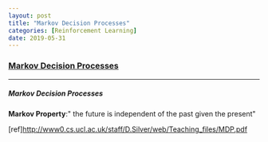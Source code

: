 ```yaml
---
layout: post
title: "Markov Decision Processes"
categories: [Reinforcement Learning]
date: 2019-05-31
---
```


### [Markov Decision Processes](/assets/MDP.pdf)
---

##### Markov Decision Processes
**Markov Property**:" the future is independent of the past given the present"


[ref]http://www0.cs.ucl.ac.uk/staff/D.Silver/web/Teaching_files/MDP.pdf
